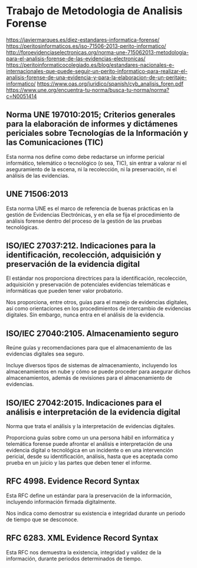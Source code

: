 # Trabajo de Metodologia de Analisis Forense

https://javiermarques.es/diez-estandares-informatica-forense/
https://peritosinformaticos.es/iso-71506-2013-perito-informatico/
http://foroevidenciaselectronicas.org/norma-une-715062013-metodologia-para-el-analisis-forense-de-las-evidencias-electronicas/
https://peritoinformaticocolegiado.es/blog/estandares-nacionales-e-internacionales-que-puede-seguir-un-perito-informatico-para-realizar-el-analisis-forense-de-una-evidencia-y-para-la-elaboracion-de-un-peritaje-informatico/
https://www.oas.org/juridico/spanish/cyb_analisis_foren.pdf
https://www.une.org/encuentra-tu-norma/busca-tu-norma/norma?c=N0051414


## Norma UNE 197010:2015; Criterios generales para la elaboración de informes y dictámenes periciales sobre Tecnologías de la Información y las Comunicaciones (TIC)

Esta norma nos define como debe redactarse un informe pericial informático, telemático o tecnológico (o sea, TIC), sin entrar a valorar ni el aseguramiento de la escena, ni la recolección, ni la preservación, ni el análisis de las evidencias.

## UNE 71506:2013

Esta norma UNE es el marco de referencia de buenas prácticas en la gestión de Evidencias Electrónicas, y en ella se fija el procedimiento de análisis forense dentro del proceso de la gestión de las pruebas tecnológicas.

## ISO/IEC 27037:212. Indicaciones para la identificación, recolección, adquisición y preservación de la evidencia digital
El estándar nos proporciona directrices para la identificación, recolección, adquisición y preservación de potenciales evidencias telemáticas e informáticas que pueden tener valor probatorio.

Nos proporciona, entre otros, guías para el manejo de evidencias digitales, así como orientaciones en los procedimientos de intercambio de evidencias digitales. Sin embargo, nunca entra en el análisis de la evidencia.

## ISO/IEC 27040:2105. Almacenamiento seguro
Reúne guías y recomendaciones para que el almacenamiento de las evidencias digitales sea seguro.

Incluye diversos tipos de sistemas de almacenamiento, incluyendo los almacenamientos en nube y cómo se puede proceder para asegurar dichos almacenamientos, además de revisiones para el almacenamiento de evidencias.

## ISO/IEC 27042:2015. Indicaciones para el análisis e interpretación de la evidencia digital
Norma que trata el análisis y la interpretación de evidencias digitales.

Proporciona guías sobre como un una persona hábil en informática y telemática forense puede afrontar el análisis e interpretación de una evidencia digital o tecnológica en un incidente o en una intervención pericial,
desde su identificación, análisis, hasta que es aceptada como prueba en un juicio y las partes que deben tener el informe.

## RFC 4998. Evidence Record Syntax
Esta RFC define un estándar para la preservación de la información, incluyendo información firmada digitalmente.

Nos indica como demostrar su existencia e integridad durante un periodo de tiempo que se desconoce.

## RFC 6283. XML Evidence Record Syntax
Esta RFC nos demuestra la existencia, integridad y validez de la información, durante periodos determinados de tiempo.

